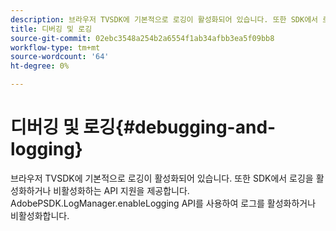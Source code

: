 ```yaml
---
description: 브라우저 TVSDK에 기본적으로 로깅이 활성화되어 있습니다. 또한 SDK에서 로깅을 활성화하거나 비활성화하는 API 지원을 제공합니다. AdobePSDK.LogManager.enableLogging API를 사용하여 로그를 활성화하거나 비활성화합니다.
title: 디버깅 및 로깅
source-git-commit: 02ebc3548a254b2a6554f1ab34afbb3ea5f09bb8
workflow-type: tm+mt
source-wordcount: '64'
ht-degree: 0%

---
```


# 디버깅 및 로깅{#debugging-and-logging}

브라우저 TVSDK에 기본적으로 로깅이 활성화되어 있습니다. 또한 SDK에서 로깅을 활성화하거나 비활성화하는 API 지원을 제공합니다. AdobePSDK.LogManager.enableLogging API를 사용하여 로그를 활성화하거나 비활성화합니다.
